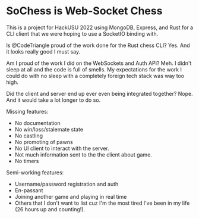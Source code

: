 # SoChess is Web-Socket Chess

This is a project for HackUSU 2022 using MongoDB, Express, and Rust for a CLI client that we were hoping to use a SocketIO binding with.

Is @CodeTriangle proud of the work done for the Rust chess CLI? Yes. And it looks really good I must say.

Am I proud of the work I did on the WebSockets and Auth API? Meh. I didn't sleep at all and the code is full of smells. My expectations for the work I could do with no sleep with a completely foreign tech stack was way too high.

Did the client and server end up ever even being integrated together? Nope. And it would take a lot longer to do so.

Missing features:
* No documentation
* No win/loss/stalemate state
* No castling
* No promoting of pawns
* No UI client to interact with the server.
* Not much information sent to the the client about game.
* No timers

Semi-working features:
* Username/password registration and auth
* En-passant
* Joining another game and playing in real time
* Others that I don't want to list cuz I'm the most tired I've been in my life (26 hours up and counting!).
